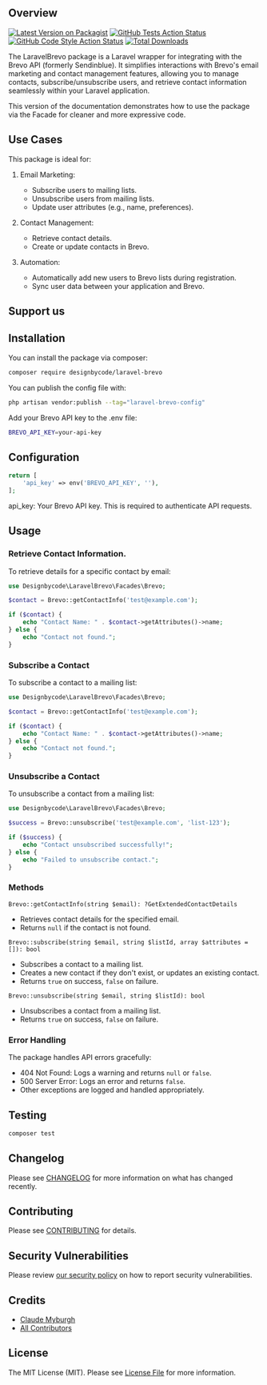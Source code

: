 ## Overview
[![Latest Version on Packagist](https://img.shields.io/packagist/v/designbycode/laravel-brevo.svg?style=flat-square)](https://packagist.org/packages/designbycode/laravel-brevo)
[![GitHub Tests Action Status](https://img.shields.io/github/actions/workflow/status/designbycode/laravel-brevo/run-tests.yml?branch=main&label=tests&style=flat-square)](https://github.com/designbycode/laravel-brevo/actions?query=workflow%3Arun-tests+branch%3Amain)
[![GitHub Code Style Action Status](https://img.shields.io/github/actions/workflow/status/designbycode/laravel-brevo/fix-php-code-style-issues.yml?branch=main&label=code%20style&style=flat-square)](https://github.com/designbycode/laravel-brevo/actions?query=workflow%3A"Fix+PHP+code+style+issues"+branch%3Amain)
[![Total Downloads](https://img.shields.io/packagist/dt/designbycode/laravel-brevo.svg?style=flat-square)](https://packagist.org/packages/designbycode/laravel-brevo)

The LaravelBrevo package is a Laravel wrapper for integrating with the Brevo API (formerly Sendinblue). It simplifies interactions with Brevo's email marketing and contact management features, allowing you to manage contacts, subscribe/unsubscribe users, and retrieve contact information seamlessly within your Laravel application.

This version of the documentation demonstrates how to use the package via the Facade for cleaner and more expressive code.


## Use Cases
This package is ideal for:
1. Email Marketing:
   * Subscribe users to mailing lists.
   * Unsubscribe users from mailing lists.
   * Update user attributes (e.g., name, preferences).

2. Contact Management:
   * Retrieve contact details.
   * Create or update contacts in Brevo.

3. Automation:
   * Automatically add new users to Brevo lists during registration.
   * Sync user data between your application and Brevo.


## Support us



## Installation

You can install the package via composer:

```bash
composer require designbycode/laravel-brevo
```

You can publish the config file with:

```bash
php artisan vendor:publish --tag="laravel-brevo-config" 
```

Add your Brevo API key to the .env file:

```bash
BREVO_API_KEY=your-api-key
```

## Configuration
```php
return [
    'api_key' => env('BREVO_API_KEY', ''),
];
````
api_key: Your Brevo API key. This is required to authenticate API requests.



## Usage
### Retrieve Contact Information.

To retrieve details for a specific contact by email:
```php
use Designbycode\LaravelBrevo\Facades\Brevo;

$contact = Brevo::getContactInfo('test@example.com');

if ($contact) {
    echo "Contact Name: " . $contact->getAttributes()->name;
} else {
    echo "Contact not found.";
}
```
### Subscribe a Contact
To subscribe a contact to a mailing list:

```php
use Designbycode\LaravelBrevo\Facades\Brevo;

$contact = Brevo::getContactInfo('test@example.com');

if ($contact) {
    echo "Contact Name: " . $contact->getAttributes()->name;
} else {
    echo "Contact not found.";
}
```

### Unsubscribe a Contact
To unsubscribe a contact from a mailing list:

```php
use Designbycode\LaravelBrevo\Facades\Brevo;

$success = Brevo::unsubscribe('test@example.com', 'list-123');

if ($success) {
    echo "Contact unsubscribed successfully!";
} else {
    echo "Failed to unsubscribe contact.";
}
```

### Methods
`Brevo::getContactInfo(string $email): ?GetExtendedContactDetails`
* Retrieves contact details for the specified email.
* Returns `null` if the contact is not found.

`Brevo::subscribe(string $email, string $listId, array $attributes = []): bool`
* Subscribes a contact to a mailing list.
* Creates a new contact if they don't exist, or updates an existing contact.
* Returns `true` on success, `false` on failure.

`Brevo::unsubscribe(string $email, string $listId): bool`
* Unsubscribes a contact from a mailing list.
* Returns `true` on success, `false` on failure.

### Error Handling
The package handles API errors gracefully:
* 404 Not Found: Logs a warning and returns `null` or `false`.
* 500 Server Error: Logs an error and returns `false`.
* Other exceptions are logged and handled appropriately.











## Testing

```bash
composer test
```

## Changelog

Please see [CHANGELOG](CHANGELOG.md) for more information on what has changed recently.

## Contributing

Please see [CONTRIBUTING](CONTRIBUTING.md) for details.

## Security Vulnerabilities

Please review [our security policy](../../security/policy) on how to report security vulnerabilities.

## Credits

- [Claude Myburgh](https://github.com/claudemyburgh)
- [All Contributors](../../contributors)

## License

The MIT License (MIT). Please see [License File](LICENSE.md) for more information.
